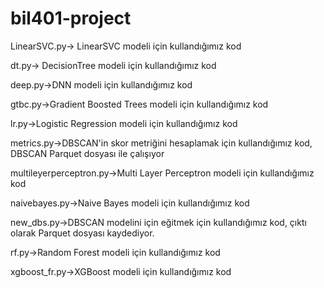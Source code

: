 # bil401-project

LinearSVC.py-> LinearSVC modeli için kullandığımız kod

dt.py-> DecisionTree modeli için kullandığımız kod

deep.py->DNN modeli için kullandığımız kod

gtbc.py->Gradient Boosted Trees modeli için kullandığımız kod

lr.py->Logistic Regression modeli için kullandığımız kod

metrics.py->DBSCAN'in skor metriğini hesaplamak için kullandığımız kod, DBSCAN Parquet dosyası ile çalışıyor

multileyerperceptron.py->Multi Layer Perceptron modeli için kullandığımız kod

naivebayes.py->Naive Bayes modeli için kullandığımız kod

new_dbs.py->DBSCAN modelini için eğitmek için kullandığımız kod, çıktı olarak Parquet dosyası kaydediyor.

rf.py->Random Forest modeli için kullandığımız kod

xgboost_fr.py->XGBoost modeli için kullandığımız kod

